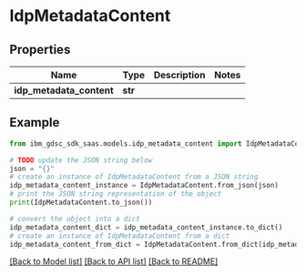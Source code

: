 # IdpMetadataContent


## Properties

Name | Type | Description | Notes
------------ | ------------- | ------------- | -------------
**idp_metadata_content** | **str** |  | 

## Example

```python
from ibm_gdsc_sdk_saas.models.idp_metadata_content import IdpMetadataContent

# TODO update the JSON string below
json = "{}"
# create an instance of IdpMetadataContent from a JSON string
idp_metadata_content_instance = IdpMetadataContent.from_json(json)
# print the JSON string representation of the object
print(IdpMetadataContent.to_json())

# convert the object into a dict
idp_metadata_content_dict = idp_metadata_content_instance.to_dict()
# create an instance of IdpMetadataContent from a dict
idp_metadata_content_from_dict = IdpMetadataContent.from_dict(idp_metadata_content_dict)
```
[[Back to Model list]](../README.md#documentation-for-models) [[Back to API list]](../README.md#documentation-for-api-endpoints) [[Back to README]](../README.md)


